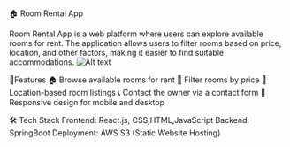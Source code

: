 🏠 Room Rental App

Room Rental App is a web platform where users can explore available rooms for rent. The application allows users to filter rooms based on price, location, and other factors, making it easier to find suitable accommodations.
![Alt text](https://media2.dev.to/dynamic/image/width=800%2Cheight=%2Cfit=scale-down%2Cgravity=auto%2Cformat=auto/https%3A%2F%2Fdev-to-uploads.s3.amazonaws.com%2Fuploads%2Farticles%2Fdclfbzm6zpvn8k75pq28.png)


🚀Features
🏠 Browse available rooms for rent
🔎 Filter rooms by price
📍 Location-based room listings
📞 Contact the owner via a contact form
📄 Responsive design for mobile and desktop

🛠️ Tech Stack
Frontend: React.js, CSS,HTML,JavaScript
Backend: SpringBoot
Deployment: AWS S3 (Static Website Hosting)
